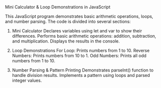 Mini Calculator & Loop Demonstrations in JavaScript

This JavaScript program demonstrates basic arithmetic operations, loops, and number parsing. The code is divided into several sections:

1. Mini Calculator
Declares variables using let and var to show their differences.
Performs basic arithmetic operations: addition, subtraction, and multiplication.
Displays the results in the console.

2. Loop Demonstrations
For Loop: Prints numbers from 1 to 10.
Reverse Numbers: Prints numbers from 10 to 1.
Odd Numbers: Prints all odd numbers from 1 to 10.

3. Number Parsing & Pattern Printing
Demonstrates parseInt() function to handle division results.
Implements a pattern using loops and parsed integer values.
